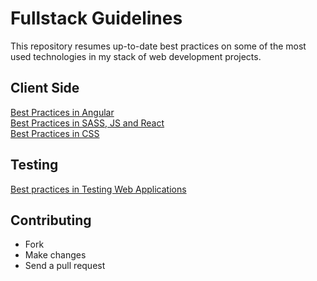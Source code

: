 # Fullstack Guidelines

This repository resumes up-to-date best practices on some of the most used
technologies in my stack of web development projects.

## Client Side

[Best Practices in Angular](Guidelines%20-%20Best%20practices%20in%20Angular.md)  
[Best Practices in SASS, JS and React](Guidelines%20-%20Best%20practices%20in%20SASS%2C%20JS%20and%20React.md)  
[Best Practices in CSS](Guidelines%20-%20Best%20Practices%20in%20CSS.md)  

## Testing

[Best practices in Testing Web Applications](Guidelines%20-%20Best%20practices%20in%20Testing%20Web%20Applications.md)

## Сontributing

- Fork
- Make changes
- Send a pull request
